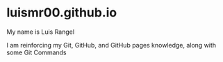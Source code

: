 # luismr00.github.io

My name is Luis Rangel

I am reinforcing my Git, GitHub, and GitHub pages knowledge, along with some Git Commands
